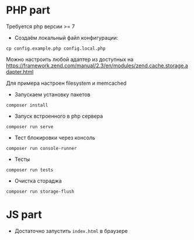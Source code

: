 # PHP part

Требуется php версии >= 7

* Создаём локальный файл конфигурации: 

`cp config.example.php config.local.php`

Можно настроить любой адаптер из доступных на https://framework.zend.com/manual/2.3/en/modules/zend.cache.storage.adapter.html

Для примера настроен filesystem и memcached

* Запускаем установку пакетов

`composer install`

* Запуск встроенного в php сервера

`composer run serve`

* Тест блокировки через консоль

`composer run console-runner`

* Тесты

`composer run tests`

* Очистка стораджа

`composer run storage-flush`


# JS part

* Достаточно запустить `index.html` в браузере

